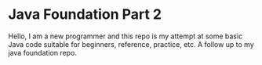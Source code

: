 # Java Foundation Part 2

Hello, I am a new programmer and this repo is my attempt at some basic Java code suitable for beginners, reference, practice, etc. A follow up to my java foundation repo.
